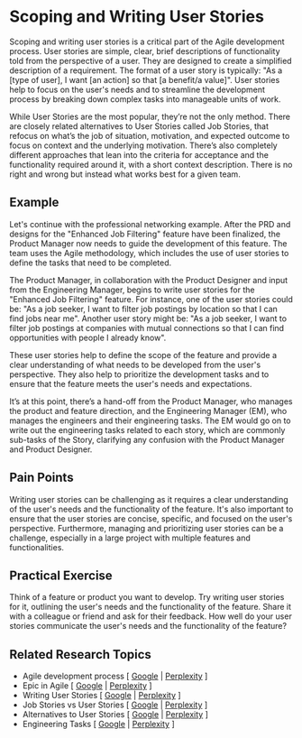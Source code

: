 # Scoping and Writing User Stories

Scoping and writing user stories is a critical part of the Agile development process. User stories are simple, clear, brief descriptions of functionality told from the perspective of a user. They are designed to create a simplified description of a requirement. The format of a user story is typically: "As a \[type of user], I want \[an action] so that \[a benefit/a value]". User stories help to focus on the user's needs and to streamline the development process by breaking down complex tasks into manageable units of work.

While User Stories are the most popular, they’re not the only method. There are closely related alternatives to User Stories called Job Stories, that refocus on what’s the job of situation, motivation, and expected outcome to focus on context and the underlying motivation. There’s also completely different approaches that lean into the criteria for acceptance and the functionality required around it, with a short context description. There is no right and wrong but instead what works best for a given team.

## Example

Let's continue with the professional networking example. After the PRD and designs for the "Enhanced Job Filtering" feature have been finalized, the Product Manager now needs to guide the development of this feature. The team uses the Agile methodology, which includes the use of user stories to define the tasks that need to be completed.

The Product Manager, in collaboration with the Product Designer and input from the Engineering Manager, begins to write user stories for the "Enhanced Job Filtering" feature. For instance, one of the user stories could be: "As a job seeker, I want to filter job postings by location so that I can find jobs near me". Another user story might be: "As a job seeker, I want to filter job postings at companies with mutual connections so that I can find opportunities with people I already know".

These user stories help to define the scope of the feature and provide a clear understanding of what needs to be developed from the user's perspective. They also help to prioritize the development tasks and to ensure that the feature meets the user's needs and expectations.

It’s at this point, there’s a hand-off from the Product Manager, who manages the product and feature direction, and the Engineering Manager (EM), who manages the engineers and their engineering tasks. The EM would go on to write out the engineering tasks related to each story, which are commonly sub-tasks of the Story, clarifying any confusion with the Product Manager and Product Designer.

## Pain Points

Writing user stories can be challenging as it requires a clear understanding of the user's needs and the functionality of the feature. It's also important to ensure that the user stories are concise, specific, and focused on the user's perspective. Furthermore, managing and prioritizing user stories can be a challenge, especially in a large project with multiple features and functionalities.

## Practical Exercise

Think of a feature or product you want to develop. Try writing user stories for it, outlining the user's needs and the functionality of the feature. Share it with a colleague or friend and ask for their feedback. How well do your user stories communicate the user's needs and the functionality of the feature?

## Related Research Topics

* Agile development process \[ [Google](https://www.google.com/search?q=Agile%20development%20process%20in%20product%20management) | [Perplexity](https://www.perplexity.ai/?q=Agile%20development%20process%20in%20product%20management) ]
* Epic in Agile \[ [Google](https://www.google.com/search?q=Epic%20in%20Agile%20in%20product%20management) | [Perplexity](https://www.perplexity.ai/?q=Epic%20in%20Agile%20in%20product%20management) ]
* Writing User Stories \[ [Google](https://www.google.com/search?q=Writing%20User%20Stories%20in%20product%20management) | [Perplexity](https://www.perplexity.ai/?q=Writing%20User%20Stories%20in%20product%20management) ]
* Job Stories vs User Stories \[ [Google](https://www.google.com/search?q=Job%20Stories%20vs%20User%20Stories%20in%20product%20management) | [Perplexity](https://www.perplexity.ai/?q=Job%20Stories%20vs%20User%20Stories%20in%20product%20management) ]
* Alternatives to User Stories \[ [Google](https://www.google.com/search?q=Alternatives%20to%20User%20Stories%20in%20product%20management) | [Perplexity](https://www.perplexity.ai/?q=Alternatives%20to%20User%20Stories%20in%20product%20management) ]
* Engineering Tasks \[ [Google](https://www.google.com/search?q=Engineering%20Tasks%20in%20product%20management) | [Perplexity](https://www.perplexity.ai/?q=Engineering%20Tasks%20in%20product%20management) ]
